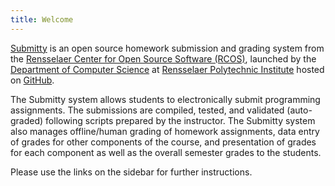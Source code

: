 ```yaml
---
title: Welcome
---
```


[Submitty](http://submitty.org) is an open source homework
submission and grading system from the 
[Rensselaer Center for Open Source Software (RCOS)](https://rcos.io/), 
launched by the [Department of Computer Science](http://www.cs.rpi.edu/) 
at [Rensselaer Polytechnic Institute](http://www.rpi.edu/) hosted on 
[GitHub](https://github.com/Submitty/). 

The Submitty system allows students to electronically submit
programming assignments.  The submissions are compiled, tested, and
validated (auto-graded) following scripts prepared by the instructor.
The Submitty system also manages offline/human grading of homework
assignments, data entry of grades for other components of the course,
and presentation of grades for each component as well as the overall
semester grades to the students.


Please use the links on the sidebar for further instructions.